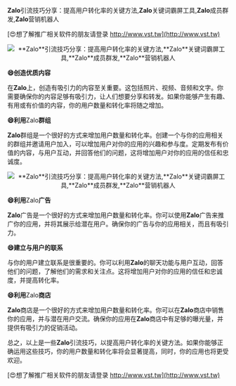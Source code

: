**Zalo**引流技巧分享：提高用户转化率的关键方法,**Zalo**关键词霸屏工具,**Zalo**成员群发,**Zalo**营销机器人

[😍想了解推广相关软件的朋友请登录 http://www.vst.tw](http://www.vst.tw)

 <center><img src="https://vst.tw/MP4/tuiguang/png/0.png" alt="**Zalo**引流技巧分享：提高用户转化率的关键方法,**Zalo**关键词霸屏工具,**Zalo**成员群发,**Zalo**营销机器人"></center>

**😄创造优质内容**

在**Zalo**上，创造有吸引力的内容至关重要。这包括照片、视频、音频和文字。你需要确保你的内容足够有吸引力，让人们想要分享和转发。如果你能够产生有趣、有用或有价值的内容，你的用户数量和转化率将随之增加。

**😄利用**Zalo**群组**

**Zalo**群组是一个很好的方式来增加用户数量和转化率。创建一个与你的应用相关的群组并邀请用户加入，可以增加用户对你的应用的兴趣和参与度。定期发布有价值的内容，与用户互动，并回答他们的问题，这将增加用户对你的应用的信任和忠诚度。

 <center><img src="https://vst.tw/MP4/tuiguang/png/2.png" alt="**Zalo**引流技巧分享：提高用户转化率的关键方法,**Zalo**关键词霸屏工具,**Zalo**成员群发,**Zalo**营销机器人"></center>

**😄利用**Zalo**广告**

**Zalo**广告是一个很好的方式来增加用户数量和转化率。你可以使用**Zalo**广告来推广你的应用，并将其展示给潜在用户。确保你的广告与你的应用相关，而且有吸引力。

**😄建立与用户的联系**

与你的用户建立联系是很重要的。你可以利用**Zalo**的聊天功能与用户互动，回答他们的问题，了解他们的需求和关注点。这将增加用户对你的应用的信任和忠诚度，并提高转化率。

**😄利用**Zalo**商店**

**Zalo**商店是一个很好的方式来增加用户数量和转化率。你可以在**Zalo**商店中销售你的应用，并与潜在用户交流。确保你的应用在**Zalo**商店中有足够的曝光量，并提供有吸引力的促销活动。

总之，以上是一些**Zalo**引流技巧，以提高用户转化率的关键方法。如果你能够正确运用这些技巧，你的用户数量和转化率将会显著提高，同时，你的应用也将更受欢迎。

[😍想了解推广相关软件的朋友请登录 http://www.vst.tw](http://www.vst.tw)



